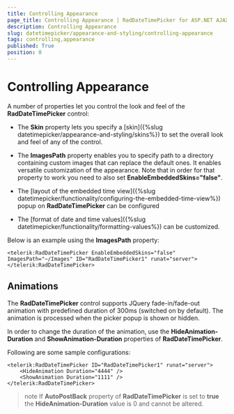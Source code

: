 ```yaml
---
title: Controlling Appearance
page_title: Controlling Appearance | RadDateTimePicker for ASP.NET AJAX Documentation
description: Controlling Appearance
slug: datetimepicker/appearance-and-styling/controlling-appearance
tags: controlling,appearance
published: True
position: 0
---
```


# Controlling Appearance


A number of properties let you control the look and feel of the **RadDateTimePicker** control:

* The **Skin** property lets you specify a [skin]({%slug datetimepicker/appearance-and-styling/skins%}) to set the overall look and feel of any of the control.

* The **ImagesPath** property enables you to specify path to a directory containing custom images that can replace the default ones. It enables versatile customization of the appearance. Note that in order for that property to work you need to also set **EnableEmbeddedSkins="false"**.

* The [layout of the embedded time view]({%slug datetimepicker/functionality/configuring-the-embedded-time-view%}) popup on **RadDateTimePicker** can be configured

* The [format of date and time values]({%slug datetimepicker/functionality/formatting-values%}) can be customized.


Below is an example using the **ImagesPath** property:

````ASPNET
<telerik:RadDateTimePicker EnableEmbeddedSkins="false" ImagesPath="~/Images" ID="RadDateTimePicker1" runat="server">
</telerik:RadDateTimePicker>
````



## Animations

The **RadDateTimePicker** control supports JQuery fade-in/fade-out animation with predefined duration of 300ms (switched on by default). The animation is processed when the picker popup is shown or hidden.

In order to change the duration of the animation, use the **HideAnimation-Duration** and **ShowAnimation-Duration** properties of **RadDateTimePicker**.

Following are some sample configurations:

````ASPNET
<telerik:RadDateTimePicker ID="RadDateTimePicker1" runat="server">
    <HideAnimation Duration="4444" />
    <ShowAnimation Duration="1111" />
</telerik:RadDateTimePicker>	
````


>note 
If **AutoPostBack** property of **RadDateTimePicker** is set to **true** the **HideAnimation-Duration** value is 0 and cannot be altered.
>


